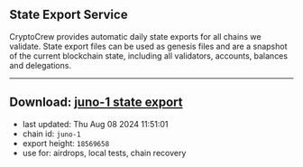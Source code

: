 ## State Export Service
CryptoCrew provides automatic daily state exports for all chains we validate. State export files can be used as genesis files and are a snapshot of the current blockchain state, including all validators, accounts, balances and delegations.

---
**Download: [juno-1 state export](https://dl-eu2.ccvalidators.com/SERVICE/juno/juno-1_export_18569658.json)**
---

- last updated: Thu Aug 08 2024 11:51:01
- chain id: `juno-1`
- export height: `18569658`
- use for: airdrops, local tests, chain recovery
